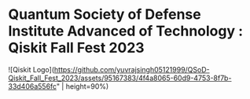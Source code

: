 # Quantum Society of Defense Institute Advanced of Technology : Qiskit Fall Fest 2023

![Qiskit Logo](https://github.com/yuvrajsingh05121999/QSoD-Qiskit_Fall_Fest_2023/assets/95167383/4f4a8065-60d9-4753-8f7b-33d406a556fc" | height=90%)
